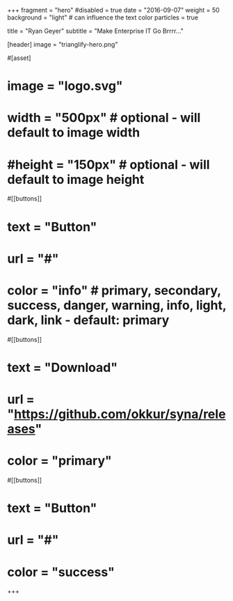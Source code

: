 +++
fragment = "hero"
#disabled = true
date = "2016-09-07"
weight = 50
background = "light" # can influence the text color
particles = true

title = "Ryan Geyer"
subtitle = "Make Enterprise IT Go Brrrr..."

[header]
  image = "trianglify-hero.png"

#[asset]
#  image = "logo.svg"
#  width = "500px" # optional - will default to image width
#  #height = "150px" # optional - will default to image height

#[[buttons]]
#  text = "Button"
#  url = "#"
#  color = "info" # primary, secondary, success, danger, warning, info, light, dark, link - default: primary

#[[buttons]]
#  text = "Download"
#  url = "https://github.com/okkur/syna/releases"
#  color = "primary"

#[[buttons]]
#  text = "Button"
#  url = "#"
#  color = "success"
+++
